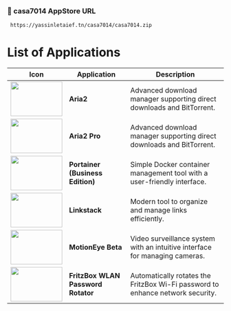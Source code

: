 ### 🐋 casa7014 AppStore URL

     https://yassinletaief.tn/casa7014/casa7014.zip


# List of Applications  

| Icon                                                                                     | Application                  | Description                                                                                     |
|------------------------------------------------------------------------------------------|------------------------------|-------------------------------------------------------------------------------------------------|
| <img src="https://cdn.jsdelivr.net/gh/yassinyl/casa7014@refs/heads/main/Apps/Aria2/icon.png" width="120" height="80">          | **Aria2**                    | Advanced download manager supporting direct downloads and BitTorrent.                         |
| <img src="https://cdn.jsdelivr.net/gh/yassinyl/casa7014@refs/heads/main/Apps/Aria2%20Pro/icon.png" width="120" height="80">    | **Aria2 Pro**                | Advanced download manager supporting direct downloads and BitTorrent.                         |
| <img src="https://cdn.jsdelivr.net/gh/yassinyl/casa7014@refs/heads/main/Apps/Portainer%20(Business%20Edition/icon.png" width="120" height="80"> | **Portainer (Business Edition)** | Simple Docker container management tool with a user-friendly interface.                      |
| <img src="https://cdn.jsdelivr.net/gh/yassinyl/casa7014@refs/heads/main/Apps/linkstack/icon.png" width="120" height="80">      | **Linkstack**                | Modern tool to organize and manage links efficiently.                                          |
| <img src="https://cdn.jsdelivr.net/gh/yassinyl/casa7014@refs/heads/main/Apps/motioneye%20beta/icon.png" width="120" height="80"> | **MotionEye Beta**           | Video surveillance system with an intuitive interface for managing cameras.                   |
| <img src="https://cdn.jsdelivr.net/gh/yassinyl/casa7014@refs/heads/main/Apps/fritzbox-wlan-password-rotator/icon.png" width="120" height="80"> | **FritzBox WLAN Password Rotator** | Automatically rotates the FritzBox Wi-Fi password to enhance network security.              |
